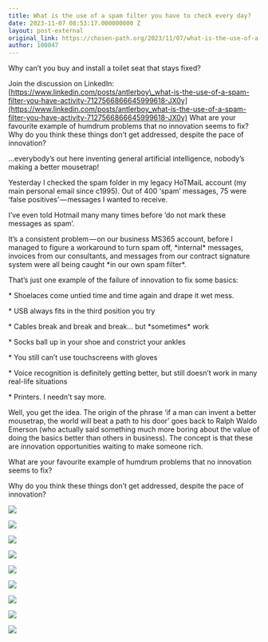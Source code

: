 ```yaml
---
title: What is the use of a spam filter you have to check every day?
date: 2023-11-07 08:53:17.000000000 Z
layout: post-external
original_link: https://chosen-path.org/2023/11/07/what-is-the-use-of-a-spam-filter-you-have-to-check-every-day/
author: 100047
---
```


Why can’t you buy and install a toilet seat that stays fixed?

Join the discussion on LinkedIn: [https://www.linkedin.com/posts/antlerboy\_what-is-the-use-of-a-spam-filter-you-have-activity-7127566866645999618-JX0y](https://www.linkedin.com/posts/antlerboy_what-is-the-use-of-a-spam-filter-you-have-activity-7127566866645999618-JX0y) What are your favourite example of humdrum problems that no innovation seems to fix? Why do you think these things don’t get addressed, despite the pace of innovation?

…everybody’s out here inventing general artificial intelligence, nobody’s making a better mousetrap!

Yesterday I checked the spam folder in my legacy HoTMaiL account (my main personal email since c1995). Out of 400 ‘spam’ messages, 75 were ‘false positives’ — messages I wanted to receive.

I’ve even told Hotmail many many times before ‘do not mark these messages as spam’.

It’s a consistent problem — on our business MS365 account, before I managed to figure a workaround to turn spam off, \*internal\* messages, invoices from our consultants, and messages from our contract signature system were all being caught \*in our own spam filter\*.

That’s just one example of the failure of innovation to fix some basics:

\* Shoelaces come untied time and time again and drape it wet mess.

\* USB always fits in the third position you try

\* Cables break and break and break… but \*sometimes\* work

\* Socks ball up in your shoe and constrict your ankles

\* You still can’t use touchscreens with gloves

\* Voice recognition is definitely getting better, but still doesn’t work in many real-life situations

\* Printers. I needn’t say more.

Well, you get the idea. The origin of the phrase ‘if a man can invent a better mousetrap, the world will beat a path to his door’ goes back to Ralph Waldo Emerson (who actually said something much more boring about the value of doing the basics better than others in business). The concept is that these are innovation opportunities waiting to make someone rich.

What are your favourite example of humdrum problems that no innovation seems to fix?

Why do you think these things don’t get addressed, despite the pace of innovation?

![](https://chosenpath.files.wordpress.com/2023/11/e619a-104htkglpmxxcyxnsr0taza.png)

![](https://chosenpath.files.wordpress.com/2023/11/b5096-1dozxjzhy2ncbtsn0goruja.png)

![](https://chosenpath.files.wordpress.com/2023/11/9ffed-1mlhlpi7ear8clmgyg9fp3w.jpeg)

![](https://chosenpath.files.wordpress.com/2023/11/28c02-1zdry0du4ftkpb0vmfswsvw.jpeg)

![](https://chosenpath.files.wordpress.com/2023/11/9ec4b-1xoft3jveobhssn0kkrfugw.png)

![](https://chosenpath.files.wordpress.com/2023/11/4c13e-1yxrgajf0hiegipzwmhtdja.png)

![](https://chosenpath.files.wordpress.com/2023/11/fc8a4-1-8bfeen66hmm8rn4j7-vjw.jpeg)

![](https://chosenpath.files.wordpress.com/2023/11/1a55e-1ahhq-z9zyksl_evjqyk2tq.jpeg)

![](https://chosenpath.files.wordpress.com/2023/11/a615e-1hc9_7qonqq-_dug050jwlq.jpeg)
